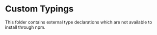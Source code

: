# Custom Typings

This folder contains external type declarations which are not available to install through npm.